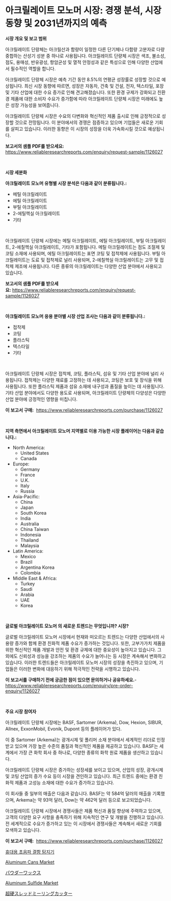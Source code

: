 <p><h1>아크릴레이트 모노머 시장: 경쟁 분석, 시장 동향 및 2031년까지의 예측</h1></p><p><strong>시장 개요 및 보고 범위</strong></p>
<p><p>아크릴레이트 단량체는 아크릴산과 함량이 일정한 다른 단기체나 다함량 고분자로 다량중합하는 산성기 성분 중 하나로 사용됩니다. 아크릴레이트 단량체 시장은 색조, 불소성, 점도, 용매성, 반유광성, 항암균성 및 열적 안정성과 같은 특성으로 인해 다양한 산업에서 필수적인 역할을 합니다. </p><p>아크릴레이트 단량체 시장은 예측 기간 동안 8.5%의 연평균 성장률로 성장할 것으로 예상됩니다. 최신 시장 동향에 따르면, 성장은 자동차, 건축 및 건설, 전자, 텍스타일, 포장 및 기타 산업에 대한 수요 증가로 인해 견고해졌습니다. 또한 환경 규제가 강화되고 친환경 제품에 대한 소비자 수요가 증가함에 따라 아크릴레이트 단량체 시장은 미래에도 높은 성장 가능성을 보여줍니다.</p><p>아크릴레이트 단량체 시장은 수요의 다변화와 혁신적인 제품 출시로 인해 긍정적으로 성장할 것으로 전망됩니다. 이 분야에서의 경쟁은 점증하고 있으며 기업들은 새로운 기회를 살피고 있습니다. 이러한 동향은 이 시장의 성장을 더욱 가속화시킬 것으로 예상됩니다.</p></p>
<p><strong>보고서의 샘플 PDF를 받으세요:</strong> <a href="https://www.reliableresearchreports.com/enquiry/request-sample/1126027">https://www.reliableresearchreports.com/enquiry/request-sample/1126027</a></p>
<p>&nbsp;</p>
<p><strong>시장 세분화</strong></p>
<p><strong>아크릴레이트 모노머 유형별 시장 분석은 다음과 같이 분류됩니다.:</strong></p>
<p><ul><li>메틸 아크릴레이트</li><li>에틸 아크릴레이트</li><li>부틸 아크릴레이트</li><li>2-에틸헥실 아크릴레이트</li><li>기타</li></ul></p>
<p>&nbsp;</p>
<p><p>아크릴레이트 단량체 시장에는 메틸 아크릴레이트, 에틸 아크릴레이트, 부틸 아크릴레이트, 2-에칠헥실 아크릴레이트, 기타가 포함됩니다. 메틸 아크릴레이트는 점도 조절제 및 코팅 소재에 사용되며, 에틸 아크릴레이트는 표면 코팅 및 접착제에 사용됩니다. 부틸 아크릴레이트는 도료 및 접착제로 널리 사용되며, 2-에칠헥실 아크릴레이트는 고무 및 접착제 제조에 사용됩니다. 다른 종류의 아크릴레이트는 다양한 산업 분야에서 사용되고 있습니다.</p></p>
<p><strong>보고서의 샘플 PDF를 받으세요:</strong>&nbsp;<a href="https://www.reliableresearchreports.com/enquiry/request-sample/1126027">https://www.reliableresearchreports.com/enquiry/request-sample/1126027</a></p>
<p>&nbsp;</p>
<p><strong> 아크릴레이트 모노머 응용 분야별 시장 산업 조사는 다음과 같이 분류됩니다.:</strong></p>
<p><ul><li>접착제</li><li>코팅</li><li>플라스틱</li><li>텍스타일</li><li>기타</li></ul></p>
<p>&nbsp;</p>
<p><p>아크릴레이트 단량체 시장은 접착제, 코팅, 플라스틱, 섬유 및 기타 산업 분야에 널리 사용됩니다. 접착제는 다양한 재료를 고정하는 데 사용되고, 코팅은 보호 및 장식을 위해 사용됩니다. 또한 플라스틱 제품과 섬유 소재에 내구성과 품질을 높이는 데 사용됩니다. 기타 산업 분야에서도 다양한 용도로 사용되며, 아크릴레이트 단량체의 다양성은 다양한 산업 분야에 긍정적인 영향을 미칩니다.</p></p>
<p><strong>이 보고서 구매:</strong>&nbsp; <a href="https://www.reliableresearchreports.com/purchase/1126027">https://www.reliableresearchreports.com/purchase/1126027</a></p>
<p>&nbsp;</p>
<p><strong>지역 측면에서 아크릴레이트 모노머 지역별로 이용 가능한 시장 플레이어는 다음과 같습니다.:</strong></p>
<p><ul>
    <li>
        North America:
        <ul>
            <li>United States</li>
            <li>Canada</li>
        </ul>
    </li>
    <li>
        Europe:
        <ul>
            <li>Germany</li>
            <li>France</li>
            <li>U.K.</li>
            <li>Italy</li>
            <li>Russia</li>
        </ul>
    </li>
    <li>
        Asia-Pacific:
        <ul>
            <li>China</li>
            <li>Japan</li>
            <li>South Korea</li>
            <li>India</li>
            <li>Australia</li>
            <li>China Taiwan</li>
            <li>Indonesia</li>
            <li>Thailand</li>
            <li>Malaysia</li>
        </ul>
    </li>
    <li>
        Latin America:
        <ul>
            <li>Mexico</li>
            <li>Brazil</li>
            <li>Argentina Korea</li>
            <li>Colombia</li>
        </ul>
    </li>
    <li>
        Middle East & Africa:
        <ul>
            <li>Turkey</li>
            <li>Saudi</li>
            <li>Arabia</li>
            <li>UAE</li>
            <li>Korea</li>
        </ul>
    </li>
    </ul></p>
<p>&nbsp;</p>
<p><strong>글로벌 아크릴레이트 모노머 의 새로운 트렌드는 무엇입니까? 시장?</strong></p>
<p><p>글로벌 아크릴레이트 모노머 시장에서 현재와 떠오르는 트렌드는 다양한 산업에서의 사용량 증가와 함께 환경 친화적 제품 수요가 증가하는 것입니다. 또한, 고부가가치 제품을 위한 혁신적인 제품 개발과 안전 및 환경 규제에 대한 중요성이 높아지고 있습니다. 그 외에도 신뢰성과 성능을 강조하는 제품의 수요가 늘어나는 등 시장은 계속해서 변화하고 있습니다. 이러한 트렌드들은 아크릴레이트 모노머 시장의 성장을 촉진하고 있으며, 기업들은 이러한 변화에 대응하기 위해 적극적인 전략을 시행하고 있습니다.</p></p>
<p><strong>이 보고서를 구매하기 전에 궁금한 점이 있으면 문의하거나 공유하세요.</strong>- <a href="https://www.reliableresearchreports.com/enquiry/pre-order-enquiry/1126027">https://www.reliableresearchreports.com/enquiry/pre-order-enquiry/1126027</a></p>
<p>&nbsp;</p>
<p><strong>주요 시장 참여자</strong></p>
<p><p>아크릴레이트 단량체 시장에는 BASF, Sartomer (Arkema), Dow, Hexion, SIBUR, Allnex, ExxonMobil, Evonik, Dupont 등의 플레이어가 있다.</p><p>이 중 Sartomer (Arkema)는 광개시제 및 폴리머 소재 분야에서 세계적인 리더로 인정받고 있으며 가장 높은 수준의 품질과 혁신적인 제품을 제공하고 있습니다. BASF는 세계에서 가장 큰 화학 회사 중 하나로, 다양한 종류의 화학 원료 제품을 생산하고 있습니다.</p><p>아크릴레이트 단량체 시장은 증가하는 성장세를 보이고 있으며, 산업의 성장, 광개시제 및 코팅 산업의 증가 수요 등이 시장을 견인하고 있습니다. 최근 트렌드 중에는 환경 친화적 제품과 고성능 소재에 대한 수요가 증가하고 있습니다.</p><p>이 회사들 중 일부의 매출은 다음과 같습니다. BASF는 약 584억 달러의 매출을 기록했으며, Arkema는 약 93억 달러, Dow는 약 462억 달러 등으로 보고되었습니다.</p><p>아크릴레이트 단량체 시장에서 경쟁사들은 제품 혁신과 품질 향상에 주력하고 있으며, 고객의 다양한 요구 사항을 충족하기 위해 지속적인 연구 및 개발을 진행하고 있습니다. 전 세계적으로 수요가 증가하고 있는 이 시장에서 경쟁사들은 계속해서 새로운 기회를 모색하고 있습니다.</p></p>
<p><strong>이 보고서 구매:</strong>&nbsp;&nbsp;<a href="https://www.reliableresearchreports.com/purchase/1126027">https://www.reliableresearchreports.com/purchase/1126027</a></p>
<p><p><a href="https://medium.com/@trevorkruvalis5678/%ED%9C%B4%EB%8C%80%EC%9A%A9-%EC%B4%88%EC%9D%8C%ED%8C%8C-%EA%B2%B0%ED%95%A8%EA%B2%80%EC%B6%9C%EA%B8%B0-%EC%8B%9C%EC%9E%A5-%EC%A0%84%EB%A7%9D-%EC%82%B0%EC%97%85-%EA%B0%9C%EC%9A%94-%EB%B0%8F-%EC%98%88%EC%B8%A1-2024%EB%85%84%EB%B6%80%ED%84%B0-2031%EB%85%84%EA%B9%8C%EC%A7%80-e4caf5698e90">휴대용 초음파 결함 탐지기</a></p><p><a href="https://github.com/globismark/Market-Research-Report-List-2/blob/main/aluminum-cans-market.md">Aluminum Cans Market</a></p><p><a href="https://medium.com/@dm15982023/%E7%B2%89%E6%9C%AB%E3%83%AF%E3%83%83%E3%82%AF%E3%82%B9%E5%B8%82%E5%A0%B4-2031%E5%B9%B4%E3%81%BE%E3%81%A7%E3%81%AE%E3%83%88%E3%83%AC%E3%83%B3%E3%83%89-%E4%BA%88%E6%B8%AC-%E7%AB%B6%E4%BA%89%E5%88%86%E6%9E%90-e52cbf399c34">パウダーワックス</a></p><p><a href="https://github.com/bobicer/Market-Research-Report-List-2/blob/main/aluminum-sulfide-market.md">Aluminum Sulfide Market</a></p><p><a href="https://medium.com/@dm15982023/%E3%82%AB%E3%83%BC%E3%83%90%E3%82%A4%E3%83%89%E3%81%AD%E3%81%98%E5%88%87%E3%82%8A%E3%83%95%E3%83%A9%E3%82%A4%E3%82%B9%E7%9B%A4%E3%81%AE%E5%B8%82%E5%A0%B4%E3%83%A1%E3%83%88%E3%83%AA%E3%82%AF%E3%82%B9%E3%81%AE%E5%BE%A9%E5%8F%B7%E5%8C%96-%E5%B8%82%E5%A0%B4%E3%82%B7%E3%82%A7%E3%82%A2-%E3%83%88%E3%83%AC%E3%83%B3%E3%83%89-%E6%88%90%E9%95%B7%E3%83%91%E3%82%BF%E3%83%BC%E3%83%B3-57a17189387d">超硬スレッドミーリングカッター</a></p></p>
